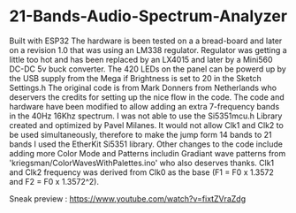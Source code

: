 # 21-Bands-Audio-Spectrum-Analyzer
Built with ESP32
The hardware is been tested on a a bread-board and later on a revision 1.0 that was using an LM338 regulator.
Regulator was getting a little too hot and has been replaced by an LX4015 and later by a Mini560 DC-DC 5v buck converter.
The 420 LEDs on the panel can be powerd up by the USB supply from the Mega if Brightness is set to 20 in the Sketch Settings.h
The original code is from Mark Donners from Netherlands who deservers the credits for setting up the nice flow in the code.
The code and hardware have been modified to allow adding an extra 7-frequency bands in the 40Hz 16Khz spectrum. I was not 
able to use the Si5351mcu.h Library created and optimized by Pavel Milanes. It would not allow Clk1 and Clk2 to be used simultaneously, 
therefore to make the jump form 14 bands to 21 bands I used the EtherKit Si5351 library. Other changes to the code include adding more Color Mode and Patterns includin Gradiant wave patterns from 'kriegsman/ColorWavesWithPalettes.ino' who also deserves thanks. Clk1 and Clk2 frequency was derived from Clk0 as the base (F1 = F0 x 1.3572 and F2 = F0 x 1.3572^2).

Sneak preview : https://www.youtube.com/watch?v=fixtZVraZdg
